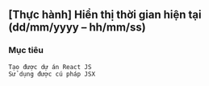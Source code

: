## [Thực hành] Hiển thị thời gian hiện tại (dd/mm/yyyy – hh/mm/ss)

### Mục tiêu

    Tạo được dự án React JS
    Sử dụng được cú pháp JSX